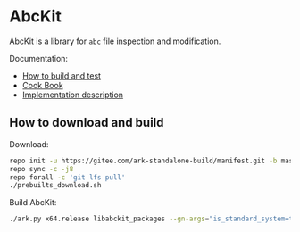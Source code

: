 # AbcKit

AbcKit is a library for `abc` file inspection and modification.

Documentation:
* [How to build and test](doc/how_to_build_and_test.md)
* [Cook Book](doc/mini_cookbook.md)
* [Implementation description](doc/implementation_description.md)

## How to download and build

Download:
```sh
repo init -u https://gitee.com/ark-standalone-build/manifest.git -b master
repo sync -c -j8
repo forall -c 'git lfs pull'
./prebuilts_download.sh
```

Build AbcKit:
```sh
./ark.py x64.release libabckit_packages --gn-args="is_standard_system=true enable_libabckit=true"
```
